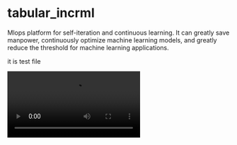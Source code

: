 # tabular_incrml
Mlops platform for self-iteration and continuous learning. It can greatly save manpower, continuously optimize machine learning models, and greatly reduce the threshold for machine learning applications.

it is test file

<video src="E:video\bandicam 2022-08-13 21-44-36-596.mp4"></video>
